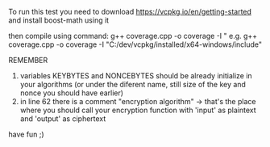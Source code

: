 To run this test you need to download https://vcpkg.io/en/getting-started
and install boost-math using it

then compile using command:
g++ coverage.cpp -o coverage -I <path to boost>"
e.g.
g++ coverage.cpp -o coverage -I "C:/dev/vcpkg/installed/x64-windows/include"

REMEMBER
1) variables KEYBYTES and NONCEBYTES should be already initialize in your algorithms (or under the diferent name, still size of the key and nonce you should have earlier)
2) in line 62 there is a comment "encryption algorithm" -> that's the place where you should call your encryption function with 'input' as plaintext and 'output' as ciphertext

have fun ;)
